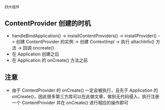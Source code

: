 `四大组件`

## ContentProvider 创建的时机

- handleBindApplication() -> installContentProviders() -> installProvider() -> 创建 ContentProvider 的实例 -> 创建 ContextImpl -> 执行 attachInfo() 方法 -> 回调 oncreate()
- 在 Application 创建之后
- 在 Application 的 onCreate() 方法之前

## 注意

- 由于 ContentProvider 的 onCreate() 一定会被执行，且先于 Application 的 onCreate()，因此很多第三方库可以在此做文章，做到无代码侵入，执行注册一个 ContentProvider 并在 onCreate() 进行相应的操作即可